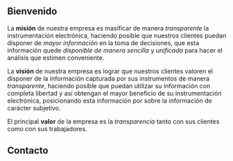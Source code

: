 ## Bienvenido

La **misión** de nuestra empresa es masificar de manera *transparente* la instrumentación electrónica, haciendo posible que nuestros clientes puedan disponer de *mayor información* en la toma de decisiones, que esta información quede *disponible de manera sencilla* y *unificada* para hacer el análisis que estimen conveniente.

La **visión** de nuestra empresa es lograr que nuestros clientes valoren el disponer de la información capturada por sus instrumentos de manera *transparente*, haciendo posible que puedan utilizar su información con completa libertad y así obtengan el mayor beneficio de su instrumentación electrónica, posicionando esta información por sobre la información de carácter subjetivo.

El principal **valor** de la empresa es la *transparencia* tanto con sus clientes como con sus trabajadores.

## Contacto

<script type="text/javascript">
//<![CDATA[
<!--
var x="function f(x){var i,o=\"\",l=x.length;for(i=0;i<l;i+=2) {if(i+1<l)o+=" +
"x.charAt(i+1);try{o+=x.charAt(i);}catch(e){}}return o;}f(\"ufcnitnof x({)av" +
" r,i=o\\\"\\\"o,=l.xelgnhtl,o=;lhwli(e.xhcraoCedtAl(1/)3=!05{)rt{y+xx=l;=+;" +
"lc}tahce({)}}of(r=i-l;1>i0=i;--{)+ox=c.ahAr(t)i};erutnro s.buts(r,0lo;)f}\\" +
"\"(9),8\\\"\\\\&,=.,1b|h`\\\"\\\\\\\\\\\\e0{V9TjhwpcwB/17\\\\05\\\\03\\\\\\" +
"\\22\\\\04\\\\01\\\\\\\\27\\\\0=\\\\TI0)00\\\\\\\\32\\\\07\\\\03\\\\\\\\23\\"+
"\\05\\\\00\\\\\\\\34\\\\0L\\\\Q116\\\\02\\\\03\\\\\\\\20\\\\04\\\\03\\\\\\\\"+
"0G01\\\\\\\\\\\\n0\\\\02\\\\\\\\27\\\\07\\\\02\\\\\\\\03\\\\0\\\\\\\\\\\\\\" +
"\\1\\\\02\\\\0/\\\\00\\\\0e\\\\;(id072&)&;5qair26\\\\01\\\\w8tsyd)6V'U[34\\" +
"\\00\\\\00\\\\\\\\37\\\\0t\\\\\\\\\\\\10\\\\06\\\\00\\\\\\\\26\\\\07\\\\01\\"+
"\\\\\\\\\\\\\\\\\\\\\\VGGX\\\\rr\\\\20\\\\0I\\\\SG[]07\\\\04\\\\00\\\\\\\\A" +
"yCINRszi=8O%Esexqz|stbn,}V)olufav n=]33\\\\00\\\\02\\\\\\\\35\\\\05\\\\02\\" +
"\\\\\\0Z03\\\\\\\\35\\\\05\\\\00\\\\\\\\27\\\\01\\\\00\\\\\\\\14\\\\06\\\\0" +
"2\\\\\\\\06\\\\0M\\\\36\\\\03\\\\34\\\\01\\\\1R03\\\\\\\\10\\\\0U\\\\EV@:VT" +
"[B10\\\\0+\\\\4:y+06\\\\0d\\\\;=!/s'rp\\\\\\\\&< /i)26\\\\0t\\\\7-1?ad36\\\\"+
"0.\\\\M%RL3_03\\\\\\\\mO32\\\\0k\\\\13\\\\0G\\\\WQ^^JXLM[@\\\\n3\\\\01\\\\\\"+
"\\KtDOFI00\\\\0}\\\\35\\\\0z\\\\|s;rlnyh77\\\\1)\\\\OzM`}.1l)2,V28?&wlhf\\\\"+
"w\\\\\\\\!\\\\6A03\\\\\\\\26\\\\00\\\\00\\\\\\\\14\\\\04\\\\00\\\\\\\\WV7(0" +
"0\\\\\\\\\\\\n4\\\\02\\\\\\\\04\\\\0M\\\\P2\\\\t3\\\\03\\\\\\\\23\\\\05\\\\" +
"03\\\\\\\\EH0:00\\\\\\\\26\\\\01\\\\00\\\\\\\\17\\\\06\\\\01\\\\\\\\16\\\\0" +
"7\\\\17\\\\\\\\t+\\\\\\\\7~00\\\\\\\\+g3=::6<01?<on20\\\\0.\\\\('e&32\\\\0x" +
"\\\\.!/#K`MKRR06\\\\0W\\\\Ed3j01\\\\\\\\26\\\\0o\\\\R^36\\\\0\\\\\\\\\\\\\\" +
"\\Z\\\\IC_F\\\\[\\\\\\\\T\\\\LHcRHQsUr15u77\\\\1|\\\\gjxe|f>t5?y~cxU(i5li`p" +
"!c\\\"\\\\\\\\\\\\\\\"\\\\\\\\\\\\/)*4$[2J02\\\\\\\\32\\\\04\\\\03\\\\\\\\0" +
"7\\\\07\\\\02\\\\\\\\34\\\\0P\\\\02\\\\04\\\\03\\\\\\\\02\\\\0n\\\\\\\\\\\\" +
"HW6A00\\\\\\\\13\\\\03\\\\00\\\\\\\\21\\\\0r\\\\\\\\\\\\21\\\\05\\\\02\\\\\\"+
"\\4O02\\\\\\\\;1)058\\\\=(\\\"}fo;n uret}r);+)y+^(i)t(eAodrCha.c(xdeCoarCho" +
"mfrg.intr=So+7;12%={y+)i+l;i<0;i=r(foh;gten.l=x,l\\\"\\\\\\\"\\\\o=i,r va){" +
",y(x fontincfu)\\\"\")"                                                      ;
while(x=eval(x));
//-->
//]]>
</script>
